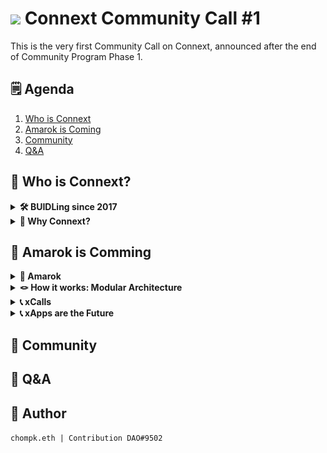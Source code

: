 <h1> <img src="https://connextscan.io/favicon.png" style="width: 40px"> Connext Community Call #1 </h1>

This is the very first Community Call on Connext, announced after the end of Community Program Phase 1.

## 🗒 Agenda
1. [Who is Connext](#🔎-who-is-connext)
2. [Amarok is Coming](#🐺-amarok-is-comming)
3. [Community](#🎏-community)
4. [Q&A](#qa)

## 🔎 Who is Connext?

<details><summary> <b>🛠 BUIDLing since 2017</b> </summary>

> _this session was moderated by [Arjun](https://twitter.com/arjunbhuptani)_

<p align="center"><img src="img/buidling-since-2017.png" width="500"></p>

#### 2017
Connext team have jumped into the blockchain space and have been BUIDLing since 2017. "We built Connext because we want to bring blockchains to the broader comsumer public. This is something that people hadn't even begun to think about. The ETH price was around 20-30 USD at the time", said Arjun. This is the question that leads to the thesis of **blockchain scalability**.

#### 2018
With the goal of solving **blockchain scalability**, the team became one of the first L2 R&D Team. Arjun and the team have built the first layer-2 on Ethereum, which was the [State Channel Networks](https://ethereum.org/en/developers/docs/scaling/state-channels/) designed for payments. Later, the team have worked with other L2 teams such as OmiseGO team, Matic team.

#### 2020
In 2020, the community the market started to realized that Roll-ups were going to be the future of scalability. At this point, Connext team saw that communication between  is necessary and have built a very first Arbitrum-Optimism bridge called [Spacefold](https://github.com/connext/spacefold) as a POC. This is the very first trust-minimized cross-chain bridge for rollups.

By the end of 2020, the team have built the early implementation of scalability solution targeted for payment that can do cross-chain transfer called [Vector](https://github.com/connext/vector). The team have worked with many projects in the ecosystem. Around this time, the team have been collaborating with [1Hive](https://1hive.org/) have built a POC bridge that later become **xpollinate** (The old name of Connext Bridge, read more [here](https://blog.connext.network/xpollinate-is-now-connext-bridge-d294baea94c2)).

#### 2021
Later in 2021, the team were able to ship NXTP, which is a more stable implementation of the network. At that time, the NXTP is quite unstable, most assumption on liveliness of routers, stability, etc. are incorrect. This cause the team to take more that a year for the upcoming upgrade to the network. This new updates will solve the existed issues, and even improve the stability as well as allows generalized communication among chains.

#### 2022
That update is the Amarok upgrade 🐺

</details>

<details id="why-connext"><summary> <b>🤔 Why Connext?</b> </summary>

> _this session was moderated by [Arjun](https://twitter.com/arjunbhuptani)_

There're key principles that Connext helped shape how Connext is. The very first key principle in designing Connext Network was the **Security**

> 🔒 Security

The team focus on the security as the first priority and have been doing this for 5 years of building Connext.

One of the key realization is that the Web3 space move very quickly that it's not a good idea to bet on any single structure of security model. Thus, this lead us to the second and third principle which are **Modularity**, **Extensibility**, and **Future-Proof**

> 🧩 Modularity<br>
🔌 Extensibility<br>
📡 Future-Proof

_Modularity_ allows the design of infrastrusture to composed of different module that is easy to plug-in and plug-out. This allows the network to be able to adapt with the new technology and robust to changes.

_Composability_ is the key principle that make Connext easily integrated with different blockchains with minimal effort. The future of Connext is to build a xApps that would live on multiple chains. The concept of how users acknowledge which chains they're on would be removed.

The last key value of Connext is the **Ease of Implementation**

> 🌈 Ease of Implementation

The _Ease of Implementation_ for Connext allows the experience of building on Connext seamless.

</details>

## 🐺 Amarok is Comming

<details><summary> <b>🐺 Amarok</b> </summary>

> This session was moderated by [Layne](https://twitter.com/laynehaber)

In the upcoming Amarok upgrade, there's going to be several new features listed below:
- **🖱 1 click UX** - The current version required user to sign before releasing tokens. This is worse in term of UX. Amarok upgrade remove this procedure.
- **⛲️ Better Liquidity** - Currently, Connext routers provides LP on two chain side, this requires routers to always rebalance an asset when the demand is high on one specific chains.
- **🤑 Cheaper & Faster txs** - The Amarok upgrade allows the cross-chain transaction to be initialized on source chain and complete on destination chain. This simplies the process and make cross-chain transaction faster and cheaper.
- **🤖 Arbitrary Message Passing** - This is not available in NXTPv0 as the information can assign a financial values. With Amarok, people can build apps that can communicate with arbitrary message.

</details>

<details><summary> <b>🪢 How it works: Modular Architecture</b> </summary>

> This session was moderated by [Layne](https://twitter.com/laynehaber)

Arjun have mentioned about modular architecture in [`🤔 Why Connext?`](#why-connext) section. Connext abstract cross-chain communication into different module as seen in figure below.

<p align="center"><img src="img/modular-architecture.png" width="500"></p>

- `Transport Layer` - Defines how to get data from chain A to B. Connext use a messaging system that use the default rollup bridges in a [hub and spoke model](https://0xpostman.medium.com/honk-if-you-like-hub-spoke-7b55cba84c0d) to pass a data through from origin chain, to hub, to the destination spoke.
- `Verification Layer` - Evalate the veracity of the message from chain A to B. By default, Connext will use Optimistic Bridge. With the modular design, the verification layer can be changed depending on the path. For example, if we bridge Ethereum to IBC, the first leg would use Optimistic Bridge as a verification layer while on Cosmos use IBC verification.
- `Execution Layer` - This layer packs messages and defines how the message will be put into the transport and verification layer.
- `Liquidity Layer` - Providing a easy-to-use interface for developers and managing asset complexity. This allow users to receive the token that is mainly used on the destination chain apart from the minted asset (e.g. USDC instead of anyUSDC or nextUSDC). This is the layer that user interacted with.

When we put the transaction lifecycle together, we get the following picture:

<p align="center"><img src="img/txn-flow.png" width="500"></p>

Let's look at the Polygon<>Optimism bridge transaction. 
1. User send DAI to the liquidity layer via `xcall` function.
2. DAI is then swap to NextDAI and burn.
3. The message was sent to the Optimism AMB directly to contract on Ethereum. The messages from all of the connected Spokes then push them back out to the destination chain.
4. Optimism AMB push the message to the Optimism chain, ready to be executed.
5. NextDAI was minted on the Optimism and swapped back to DAI for user on Optimism.

No matter what ecosystem users are in, the user experience remains the same. For example, we use AMB on the rollups within Ethereum. But if we change the ecosystem to Cosmos, then we use IBC instead. Similarily, on Polkadot will use XCMP. This is the benefits of using a modular architecture as we can plug-in components in and out to support different communication channel on different chains.

</details>

<details><summary> <b>📞 xCalls</b> </summary>

> _this session was moderated by [Rahul](https://twitter.com/rhlsthrm)_

What Connext wanted to do is to build a infrasturcture for people to make use of it instead of building a UI application. The only thing that developer have to learn to connect their apps is a function call `xcall`. 

<p align="center"><img src="img/xcall.png" width="500"></p>

This `xcall` is very similar to solidity native function `call`. The difference is that `xcall` was designed to do the cross-chain transaction via Connext. The process can be simplifies as shown in the figure above.
- xApp (cross-chain Apps) called `xcall` into Connext.
- Connext takes care of bridging, AMBs, routing, etc. and call some function on some chain.
- Get the data back to xApp in a form of callback.

</details>

<details><summary> <b>📞 xApps are the Future</b> </summary>

> _this session was moderated by [Rahul](https://twitter.com/rhlsthrm)_



</details>

## 🎏 Community

## 📌 Q&A


## 🌊 Author
`chompk.eth | Contribution DAO#9502`